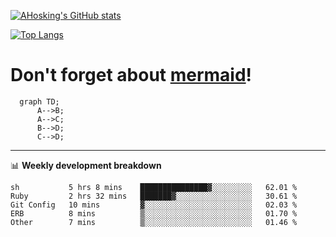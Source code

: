 [![AHosking's GitHub stats](https://github-readme-stats.vercel.app/api?username=ahosking&count_private=true&show_icons=true&theme=onedark&hide_rank=true&include_all_commits=true)](https://github.com/ahosking)

[![Top Langs](https://github-readme-stats.vercel.app/api/top-langs/?username=ahosking&layout=compact&theme=onedark)](https://github.com/ahosking)


# Don't forget about [mermaid](https://github.blog/2022-02-14-include-diagrams-markdown-files-mermaid/)!

```mermaid
  graph TD;
      A-->B;
      A-->C;
      B-->D;
      C-->D;
```
-------

📊 **Weekly development breakdown**

<!--START_SECTION:waka-->

```text
sh           5 hrs 8 mins    ███████████████▓░░░░░░░░░   62.01 %
Ruby         2 hrs 32 mins   ███████▓░░░░░░░░░░░░░░░░░   30.61 %
Git Config   10 mins         ▓░░░░░░░░░░░░░░░░░░░░░░░░   02.03 %
ERB          8 mins          ▒░░░░░░░░░░░░░░░░░░░░░░░░   01.70 %
Other        7 mins          ▒░░░░░░░░░░░░░░░░░░░░░░░░   01.46 %
```

<!--END_SECTION:waka-->

